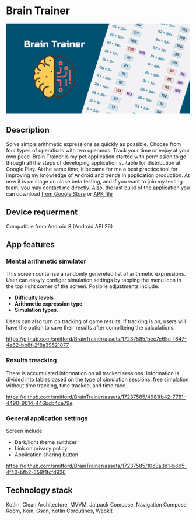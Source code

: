 # Brain Trainer
![application banner](BrainTrainerApp.png)

## Description 
Solve simple arithmetic expressions as quickly as possible. Choose from four types of operations with two operands. Track your time or enjoy at your own pace.
Brain Trainer is my pet application started with permission to go through all the steps of developing application suitable for distribution at Google Play. At the same time, it became for me a best practice tool for improving my knowledge of Android and trends in application production. At now it is on stage on close beta testing, and if you want to join my testing team, you may contact me directly.
Also, the last build of the application you can download [from Google Store](https://play.google.com/store/apps/details?id=main.work.braintrainercompose&hl=en-US&ah=sImgtVDKPHcPNvFao_Abe6AyElw) or [APK file](https://github.com/smitford/BrainTrainer/blob/master/app-release.apk)

## Device requerment
Compatible from Android 8 (Android API 26)

## App features

### Mental arithmetic simulator
This screen containse a randomly genereted list of arithmetic expressions. User can easyly configer simulation settings by tapping the menu icon in the top right corner of the screen. Posibile adjustments include:
 - **Difficulty levels**
 - **Arithmetic expression type**
 - **Simulation types**.

Users can also turn on tracking of game results. If tracking is on, users will have the option to save their results after compliteing the calculations.


https://github.com/smitford/BrainTrainer/assets/17237585/bec7e65c-f847-4e62-bb8f-2f8a39521877


### Results treacking
There is accumulated information on all tracked sessions. Information is divided into tables based on the type of simulation sessions: free simulation without time tracking, time tracked, and time race.


https://github.com/smitford/BrainTrainer/assets/17237585/4981fb42-7781-4490-9614-446bcb4ce79e



### General application settings
Screen include:
- Dark/light theme swithcer
- Link on privacy policy
- Application sharing button



https://github.com/smitford/BrainTrainer/assets/17237585/10c3a3d1-b665-4f40-bfb2-659f1fcfd926


## Technology stack
Kotlin, Clean Architecture, MVVM, Jatpack Compose, Navigation Compose, Room, Koin, Gson, Kotlin Coroutines, Webkit
